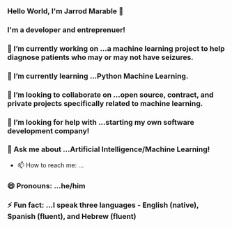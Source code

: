 ### Hello World, I'm Jarrod Marable 👋

### I'm a developer and entreprenuer!


### 🔭 I’m currently working on ...a machine learning project to help diagnose patients who may or may not have seizures.
### 🌱 I’m currently learning ...Python Machine Learning.
### 👯 I’m looking to collaborate on ...open source, contract, and private projects specifically related to machine learning.
### 🤔 I’m looking for help with ...starting my own software development company!
### 💬 Ask me about ...Artificial Intelligence/Machine Learning!
- 📫 How to reach me: ...
### 😄 Pronouns: ...he/him
### ⚡ Fun fact: ...I speak three languages - English (native), Spanish (fluent), and Hebrew (fluent)

<!--
**j-marable/j-marable** is a ✨ _special_ ✨ repository because its `README.md` (this file) appears on your GitHub profile.

Here are some ideas to get you started:

### 🔭 I’m currently working on ...a machine learning project to help diagnose patients who may or may not have seizures.
### 🌱 I’m currently learning ...Python Machine Learning.
### 👯 I’m looking to collaborate on ...open source, contract, and private projects specifically related to machine learning.
### 🤔 I’m looking for help with ...starting my own software development company!
### 💬 Ask me about ...Artificial Intelligence/Machine Learning!
- 📫 How to reach me: ...
### 😄 Pronouns: ...he/him
### ⚡ Fun fact: ...I speak three languages - English (native), Spanish (fluent), and Hebrew (fluent)
-->
